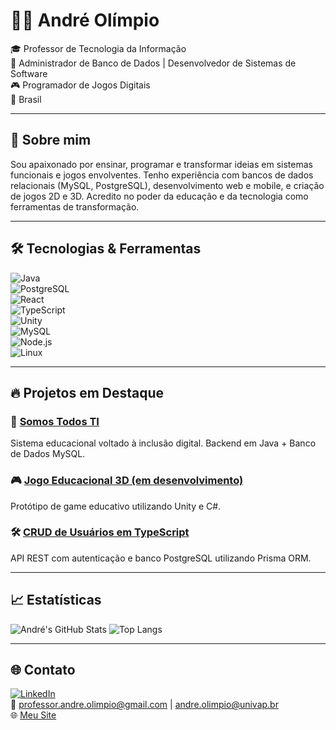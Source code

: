 # 👨‍💻 André Olímpio

🎓 Professor de Tecnologia da Informação  
🧠 Administrador de Banco de Dados | Desenvolvedor de Sistemas de Software  
🎮 Programador de Jogos Digitais  
📍 Brasil

---

## 🚀 Sobre mim

Sou apaixonado por ensinar, programar e transformar ideias em sistemas funcionais e jogos envolventes. Tenho experiência com bancos de dados relacionais (MySQL, PostgreSQL), desenvolvimento web e mobile, e criação de jogos 2D e 3D. Acredito no poder da educação e da tecnologia como ferramentas de transformação.

---

## 🛠️ Tecnologias & Ferramentas

![Java](https://img.shields.io/badge/-Java-ED8B00?style=flat&logo=java)  
![PostgreSQL](https://img.shields.io/badge/-PostgreSQL-336791?style=flat&logo=postgresql)  
![React](https://img.shields.io/badge/-React-61DAFB?style=flat&logo=react)  
![TypeScript](https://img.shields.io/badge/-TypeScript-007ACC?style=flat&logo=typescript)  
![Unity](https://img.shields.io/badge/-Unity-000000?style=flat&logo=unity)  
![MySQL](https://img.shields.io/badge/-MySQL-4479A1?style=flat&logo=mysql)  
![Node.js](https://img.shields.io/badge/-Node.js-339933?style=flat&logo=node.js)  
![Linux](https://img.shields.io/badge/-Linux-FCC624?style=flat&logo=linux)

---

## 🔥 Projetos em Destaque

### 🎯 [Somos Todos TI](https://github.com/andreolimpio/somostodosti)
Sistema educacional voltado à inclusão digital. Backend em Java + Banco de Dados MySQL.

### 🎮 [Jogo Educacional 3D (em desenvolvimento)](https://github.com/andreolimpio/jogo-educacional)
Protótipo de game educativo utilizando Unity e C#.

### 🛠️ [CRUD de Usuários em TypeScript](https://github.com/andreolimpio/crud-usuarios-ts)
API REST com autenticação e banco PostgreSQL utilizando Prisma ORM.

---

## 📈 Estatísticas

![André's GitHub Stats](https://github-readme-stats.vercel.app/api?username=andreolimpio&show_icons=true&theme=radical)
![Top Langs](https://github-readme-stats.vercel.app/api/top-langs/?username=andreolimpio&layout=compact&theme=radical)

---

## 🌐 Contato

[![LinkedIn](https://img.shields.io/badge/-LinkedIn-blue?logo=linkedin&logoColor=white)](https://www.linkedin.com/in/andreolimpio)  
📧 professor.andre.olimpio@gmail.com | andre.olimpio@univap.br  
🌐 [Meu Site](https://somostodosti.com.br)


